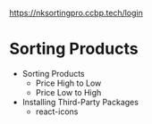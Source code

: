 https://nksortingpro.ccbp.tech/login

# Sorting Products

- Sorting Products
  - Price High to Low
  - Price Low to High
- Installing Third-Party Packages
  - react-icons
